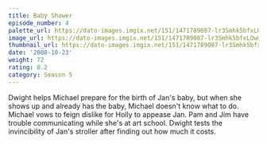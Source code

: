 ```yaml
---
title: Baby Shower
episode_number: 4
palette_url: https://dato-images.imgix.net/151/1471789087-lr3Smhk5bfxLOwmGKkDQhFPhuea.jpg?ixlib=rb-1.1.0&ch=DPR%2CWidth&auto=enhance&palette=json
image_url: https://dato-images.imgix.net/151/1471789087-lr3Smhk5bfxLOwmGKkDQhFPhuea.jpg?ixlib=rb-1.1.0&ch=DPR%2CWidth&auto=compress%2Cformat&w=500
thumbnail_url: https://dato-images.imgix.net/151/1471789087-lr3Smhk5bfxLOwmGKkDQhFPhuea.jpg?ixlib=rb-1.1.0&ch=DPR%2CWidth&auto=enhance&w=500&h=280&fit=crop&fm=jpg
date: '2008-10-23'
weight: 72
rating: 8.2
category: Season 5
---
```


Dwight helps Michael prepare for the birth of Jan's baby, but when she shows up and already has the baby, Michael doesn't know what to do. Michael vows to feign dislike for Holly to appease Jan. Pam and Jim have trouble communicating while she's at art school. Dwight tests the invincibility of Jan's stroller after finding out how much it costs.